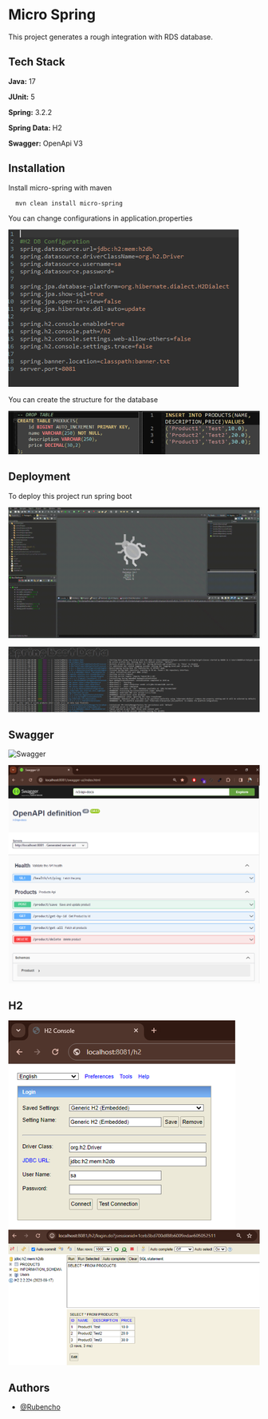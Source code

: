 # Micro Spring 

This project generates a rough integration with RDS database.

## Tech Stack

**Java:** 17

**JUnit:** 5

**Spring:** 3.2.2

**Spring Data:** H2

**Swagger:** OpenApi V3

## Installation

Install micro-spring with maven

```bash
  mvn clean install micro-spring
```

You can change configurations in application.properties

![Properties](src/main/resources/img/Properties.png)

You can create the structure for the database

![Properties](src/main/resources/img/db.png)

## Deployment

To deploy this project run spring boot

![Spring](src/main/resources/img/eclipse.gif)

![SpringRelease](src/main/resources/img/spring.png)

## Swagger

![Swagger](src/main/resources/img/swagger.gif)

![Swagger](src/main/resources/img/swagger.png)

## H2
![H2 - 1 ](src/main/resources/img/h2.png)
![H2 - 2 ](src/main/resources/img/h2-2.png)

## Authors

- [@Rubencho](https://github.com/rubenchomazo/)